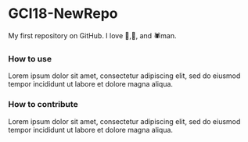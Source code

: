 # GCI18-NewRepo
My first repository on GitHub.
I love :basketball:,:pizza:, and :spider:man.

### How to use

Lorem ipsum dolor sit amet, consectetur adipiscing elit, sed do eiusmod tempor incididunt ut labore et dolore magna aliqua.

### How to contribute

Lorem ipsum dolor sit amet, consectetur adipiscing elit, sed do eiusmod tempor incididunt ut labore et dolore magna aliqua.

